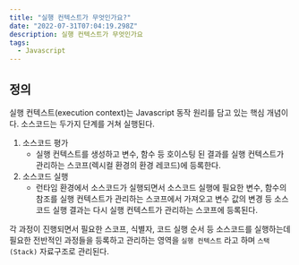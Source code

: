 ```yaml
---
title: "실행 컨텍스트가 무엇인가요?"
date: "2022-07-31T07:04:19.298Z"
description: 실행 컨텍스트가 무엇인가요
tags:
  - Javascript
---
```


## 정의

실행 컨텍스트(execution context)는 Javascript 동작 원리를 담고 있는 핵심 개념이다.
소스코드는 두가지 단계를 거쳐 실행된다.

1. 소스코드 평가
   - 실행 컨텍스트를 생성하고 변수, 함수 등 호이스팅 된 결과를 실행 컨텍스트가 관리하는 스코프(렉시컬 환경의 환경 레코드)에 등록한다.
2. 소스코드 실행
   - 런타임 환경에서 소스코드가 실행되면서 소스코드 실행에 필요한 변수, 함수의 참조를 실행 컨텍스트가 관리하는 스코프에서 가져오고 변수 값의 변경 등 소스코드 실행 결과는 다시 실행 컨텍스트가 관리하는 스코프에 등록된다.

각 과정이 진행되면서 필요한 스코프, 식별자, 코드 실행 순서 등 소스코드를 실행하는데 필요한 전반적인 과정들을 등록하고 관리하는 영역을 `실행 컨텍스트` 라고 하며 `스택(Stack)` 자료구조로 관리된다.
